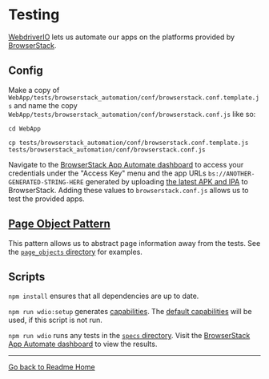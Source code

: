 # Testing

[WebdriverIO](https://webdriver.io/) lets us automate our apps on the platforms provided by [BrowserStack](https://www.browserstack.com/).

## Config

Make a copy of `WebApp/tests/browserstack_automation/conf/browserstack.conf.template.js` and name the copy `WebApp/tests/browserstack_automation/conf/browserstack.conf.js` like so:

```
cd WebApp

cp tests/browserstack_automation/conf/browserstack.conf.template.js tests/browserstack_automation/conf/browserstack.conf.js
```

Navigate to the [BrowserStack App Automate dashboard](https://app-automate.browserstack.com/dashboard/v2) to access your credentials under the "Access Key" menu and the app URLs `bs://ANOTHER-GENERATED-STRING-HERE` generated by uploading [the latest APK and IPA](https://drive.google.com/drive/u/0/folders/10tK7oqY7FKWhe0ilHDcli-DWpT9ldTFs) to BrowserStack. Adding these values to `browserstack.conf.js` allows us to test the provided apps.

## [Page Object Pattern](https://webdriver.io/docs/pageobjects)

This pattern allows us to abstract page information away from the tests. See the [`page_objects` directory](../../tests/browserstack_automation/page_objects/) for examples.

## Scripts

`npm install` ensures that all dependencies are up to date.

`npm run wdio:setup` generates [capabilities](https://www.browserstack.com/app-automate/capabilities?tag=w3c). The [default capabilities](../../tests/browserstack_automation/conf/defaultCapabilities.json) will be used, if this script is not run.

`npm run wdio` runs any tests in the [`specs` directory](../../tests/browserstack_automation/specs/). Visit the [BrowserStack App Automate dashboard](https://app-automate.browserstack.com/dashboard/v2) to view the results.

---

[Go back to Readme Home](../../README.md)
